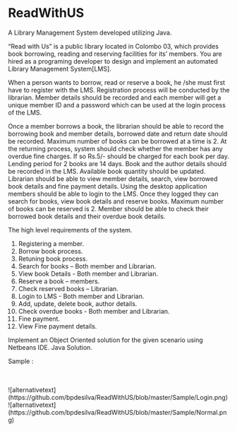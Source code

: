 # ReadWithUS

A Library Management System developed utilizing Java.  

“Read with Us” is a public library located in Colombo 03, which provides book borrowing, reading and
reserving facilities for its’ members. You are hired as a programing developer to design and implement
an automated Library Management System[LMS].

When a person wants to borrow, read or reserve a book, he /she must first have to register with the
LMS. Registration process will be conducted by the librarian. Member details should be recorded and
each member will get a unique member ID and a password which can be used at the login process of
the LMS.

Once a member borrows a book, the librarian should be able to record the borrowing book and
member details, borrowed date and return date should be recorded. Maximum number of books can
be borrowed at a time is 2. At the returning process, system should check whether the member has
any overdue fine charges. If so Rs.5/- should be charged for each book per day. Lending period for 2
books are 14 days.
Book and the author details should be recorded in the LMS. Available book quantity should be
updated. Librarian should be able to view member details, search, view borrowed book details and
fine payment details.
Using the desktop application members should be able to login to the LMS. Once they logged they can
search for books, view book details and reserve books. Maximum number of books can be reserved is
2. Member should be able to check their borrowed book details and their overdue book details.

The high level requirements of the system.
1. Registering a member.
2. Borrow book process.
3. Retuning book process.
4. Search for books – Both member and Librarian.
5. View book Details - Both member and Librarian.
6. Reserve a book – members.
7. Check reserved books – Librarian.
8. Login to LMS - Both member and Librarian.
9. Add, update, delete book, author details.
10. Check overdue books - Both member and Librarian.
11. Fine payment.
12. View Fine payment details.

Implement an Object Oriented solution for the given scenario using Netbeans IDE. Java
Solution.

Sample : 

<br />
<br />
![alternativetext](https://github.com/bpdesilva/ReadWithUS/blob/master/Sample/Login.png)
<br />
![alternativetext](https://github.com/bpdesilva/ReadWithUS/blob/master/Sample/Normal.png)

